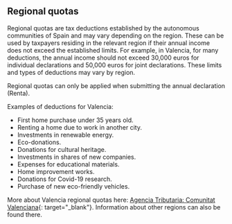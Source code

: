 ## Regional quotas

Regional quotas are tax deductions established by the autonomous communities of Spain and may vary depending on the
region. These can be used by taxpayers residing in the relevant region if their annual income does not exceed the
established limits. For example, in Valencia, for many deductions, the annual income should not exceed 30,000 euros for
individual declarations and 50,000 euros for joint declarations. These limits and types of deductions may vary by
region.

Regional quotas can only be applied when submitting the annual declaration (Renta).

Examples of deductions for Valencia:

- First home purchase under 35 years old.
- Renting a home due to work in another city.
- Investments in renewable energy.
- Eco-donations.
- Donations for cultural heritage.
- Investments in shares of new companies.
- Expenses for educational materials.
- Home improvement works.
- Donations for Covid-19 research.
- Purchase of new eco-friendly vehicles.

More about Valencia regional quotas
here: [Agencia Tributaria: Comunitat Valenciana](https://sede.agenciatributaria.gob.es/Sede/ayuda/manuales-videos-folletos/manuales-practicos/irpf-2023/c17-deducciones-autonomicas-cuota/comunitat-valenciana.html){:
target="_blank"}. Information about other regions can also be found there.
